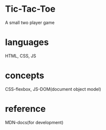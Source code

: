 # Tic-Tac-Toe
A small two player game

# languages 
HTML,
CSS,
JS

# concepts
CSS-flexbox,
JS-DOM(document object model)

# reference
MDN-docs(for development)